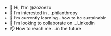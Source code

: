 - 👋 Hi, I’tm @zozoezo
- 👀 I’m interested in ...philanthropy 
- 🌱 I’m currently learning ..how to be sustainablr
- 💞️ I’m looking to collaborate on ...Linkedin
- 📫 How to reach me ...in the future 

<!---
karenSh1/karenSh1 is a ✨ special ✨ repository because its `README.md` (this file) appears on your GitHub profile.
You can click the Preview link to take a look 
